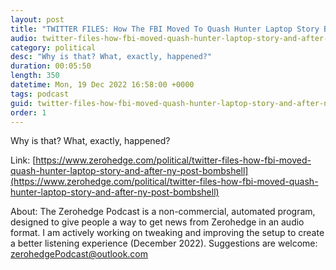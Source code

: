 ```yaml
---
layout: post
title: "TWITTER FILES: How The FBI Moved To Quash Hunter Laptop Story Before, And After, NY Post Bombshell"
audio: twitter-files-how-fbi-moved-quash-hunter-laptop-story-and-after-ny-post-bombshell-0
category: political
desc: "Why is that? What, exactly, happened?"
duration: 00:05:50
length: 350
datetime: Mon, 19 Dec 2022 16:58:00 +0000
tags: podcast
guid: twitter-files-how-fbi-moved-quash-hunter-laptop-story-and-after-ny-post-bombshell-0
order: 1
---
```

Why is that? What, exactly, happened?

Link: [https://www.zerohedge.com/political/twitter-files-how-fbi-moved-quash-hunter-laptop-story-and-after-ny-post-bombshell](https://www.zerohedge.com/political/twitter-files-how-fbi-moved-quash-hunter-laptop-story-and-after-ny-post-bombshell)

About: The Zerohedge Podcast is a non-commercial, automated program, designed to give people a way to get news from Zerohedge in an audio format.  I am actively working on tweaking and improving the setup to create a better listening experience (December 2022).  Suggestions are welcome: [zerohedgePodcast@outlook.com](mailto:zerohedgePodcast@outlook.com)